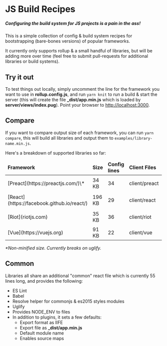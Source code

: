 # JS Build Recipes
##### Configuring the build system for JS projects is a pain in the ass!

This is a simple collection of config & build system recipes for bootstrapping (bare-bones versions) of popular frameworks.

It currently only supports rollup & a small handful of libraries, but will be adding more over time (feel free to submit pull-requests for additional libraries or build systems).

## Try it out
To test things out locally, simply uncomment the line for the framework you want to use in **rollup.config.js**, and run `yarn knit` to run a build & start the server (this will create the file **_dist/app.min.js** which is loaded by **server/views/index.pug**). Point your browser to [http://localhost:3000](http://localhost:3000).



## Compare
If you want to compare output size of each framework, you can run `yarn compare`, this will build all libraries and output them to `examples/library-name.min.js`.

Here's a breakdown of supported libraries so far:


<table>
  <thead>
    <td><strong>Framework</strong></td>
    <td><strong>Size</strong></td>
    <td><strong>Config lines</strong></td>
    <td><strong>Client Files</strong></td>
    <td><strong>Config File</strong></td>
    <td><strong>Build command</strong></td>
  </thead>
  <tr>
    <td>[Preact](https://preactjs.com/)\*</td>
    <td>34 KB</td>
    <td>34</td>
    <td>client/preact</td>
    <td>rollup/preact</td>
    <td><code>yarn build-preact</code></td>
  </tr>
  <tr>
    <td>[React](https://facebook.github.io/react/)</td>
    <td>196 KB</td>
    <td>29</td>
    <td>client/react</td>
    <td>rollup/react</td>
    <td><code>yarn build-react</code></td>
  </tr>
  <tr>
    <td>[Riot](riotjs.com)</td>
    <td>35 KB</td>
    <td>36</td>
    <td>client/riot</td>
    <td>rollup/riot</td>
    <td><code>yarn build-riot</code></td>
  </tr>
  <tr>
    <td>[Vue](https://vuejs.org)</td>
    <td>91 KB</td>
    <td>22</td>
    <td>client/vue</td>
    <td>rollup/vue</td>
    <td><code>yarn build-vue</code></td>
  </tr>
</table>

_*Non-minified size. Currently breaks on uglify._

## Common
Libraries all share an additional "common" react file which is currently 55 lines long, and provides the following:
- ES Lint
- Babel
- Resolve helper for commonjs & es2015 styles modules
- Uglify
- Provides NODE_ENV to files
- In addition to plugins, it sets a few defaults:
  - Export format as IIFE
  - Export file as **_dist/app.min.js**
  - Default module name
  - Enables source maps
